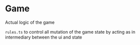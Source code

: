 # Game
Actual logic of the game

```rules.ts``` to control all mutation of the game state by acting as in intermediary between the ui and state

